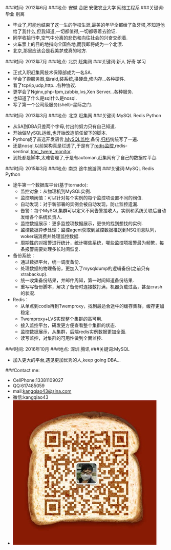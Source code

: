 ###时间:  2012年6月
###地点:  安徽 合肥 安徽农业大学 网络工程系
###关键词:毕业 别离
*	毕业了,可能也结束了这一生的学校生涯,最美的年华全都给了象牙塔,不知道他给了我什么,但我知道,一切都值得,一切都等着去验证.
*	同学收拾行李,空气中分离的悲伤和向往社会的兴奋交织着.
*	火车票上的目的地指向全国各地,而我即将成为一个北漂.
*	北京,那里应该会是我美梦成真的地方.

###时间:  2012年7月
###地点:  北京 赶集网
###关键词:新人 好奇 学习
*	正式入职赶集网技术保障部成为一名SA.
*	学会了搬服务器,做raid,装系统,换硬盘,修内存...各种硬件.
*	看了tcp/ip,udp,http...各种协议.
*	更学会了Nginx,php-fpm,zabbix,lvs,Xen Server...各种服务.
*	也知道了什么是sql什么是nosql.
*	写了第一个公司级服务(shell)-星际之门.

###时间:  2013年3月
###地点:  北京 赶集网
###关键词:MySQL Redis Python
*	从SA到DBA只差两个字母,付出的努力只有自己知道.
*	开始做MySQL运维,也开始改造前任留下的脚本.
*	Python成了首选开发语言,[MySQL监控](https://github.com/kangqiao-lu/mysql_monitor "MySQL监控"),备份,[归档](https://github.com/kangqiao-lu/mysql_archive "归档")统统写了一遍.
*	还是nosql,以前架构真是烂透了,于是有了[redis监控](https://github.com/kangqiao-lu/redis_monitor "redis监控"),redis-sentinal,[tmc_twem_monitor](https://github.com/kangqiao-lu/tmac_twem_monitor "tmc_twem_monitor").
*	到处都是脚本,太难管理了,于是有automan,赶集网有了自己的数据库平台.

###时间:  2015年3月
###地点:  南京 途牛旅游网
###关键词:MySQL Redis Python
*	途牛第一个数据库平台(基于tornado):
	*	监控对象：从物理机到MySQL实例.
	*	监控项阀值：可以针对每个实例的每个监控项设置不同的阀值.
	*	自动发现：对于新部署的实例会被自动发现，防止监控遗漏.
	*	告警：每个MySQL集群可以定义不同告警接收人，实例和系统关联后自动发给各个系统负责人.
	*	监控数据展示：更多监控项数据展示，更快的找到想找的实例.
	*	监控数据异步处理：监控agent获取到监控数据推送到NSQ消息队列，woker端消费并处理监控数据.
	*	周期性的对报警进行统计，统计哪些系统，哪些监控项报警最为频繁，每条报警需要处理多长时间恢复.
*	备份系统：
	*	通过数据平台，统一调度备份.
	*	处理数据的物理备份，更加入了mysqldump的逻辑备份(之前只有xtrabackup).
	*	统一收集备份结果，并邮件周知，第一时间知道备份结果.
	*	重写写备份脚本，解决了备份时连接数打满，机器负载过高，甚至crash的状况.
*	Redis：
	*	从单点到codis再到Twemproxy，找到最适合途牛的缓存集群，缓存更加稳定.
	*	Twemproxy+LVS实现整个集群的高可用.
	*	接入监控平台，研发更方便查看整个集群的状态.
	*	监控数据展示，从集群，后端redis实例数据更加全面.
	*	读写监控，对集群的可用性做到全面监控.

###时间:  2016年10月
###地点:  深圳 腾讯
###关键词:MySQL
*	加入更大的平台,遇见更加优秀的人,keep going DBA...


###Contact me:
*	CellPhone:13381109027
*	QQ:617485059
*	mail:kangqiao43@sina.com
*	微信:kangqiao43
*	![微信二维码](./weixin.png)
